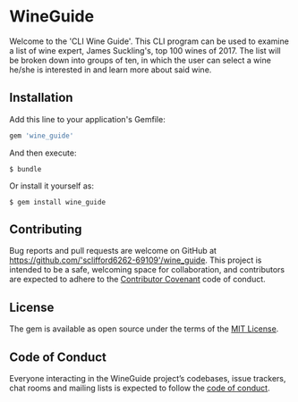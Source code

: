 # WineGuide

Welcome to the 'CLI Wine Guide'. This CLI program can be used to examine a list of wine expert, James Suckling's, top 100 wines of 2017. The list will be broken down into groups of ten, in which the user can select a wine he/she is interested in and learn more about said wine.

## Installation

Add this line to your application's Gemfile:

```ruby
gem 'wine_guide'
```

And then execute:

    $ bundle

Or install it yourself as:

    $ gem install wine_guide

## Contributing

Bug reports and pull requests are welcome on GitHub at https://github.com/'sclifford6262-69109'/wine_guide. This project is intended to be a safe, welcoming space for collaboration, and contributors are expected to adhere to the [Contributor Covenant](http://contributor-covenant.org) code of conduct.

## License

The gem is available as open source under the terms of the [MIT License](https://opensource.org/licenses/MIT).

## Code of Conduct

Everyone interacting in the WineGuide project’s codebases, issue trackers, chat rooms and mailing lists is expected to follow the [code of conduct](https://github.com/'sclifford6262-69109'/wine_guide/blob/master/CODE_OF_CONDUCT.md).

